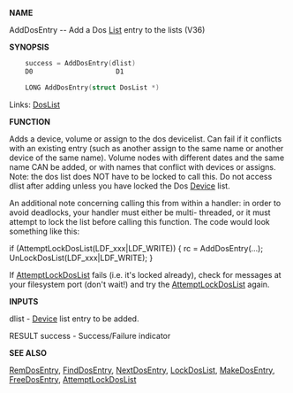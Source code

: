 
**NAME**

AddDosEntry -- Add a Dos [List](_007D.md) entry to the lists (V36)

**SYNOPSIS**

```c
    success = AddDosEntry(dlist)
    D0                     D1

    LONG AddDosEntry(struct DosList *)

```
Links: [DosList](_0078.md) 

**FUNCTION**

Adds a device, volume or assign to the dos devicelist.  Can fail if it
conflicts with an existing entry (such as another assign to the same
name or another device of the same name).  Volume nodes with different
dates and the same name CAN be added, or with names that conflict with
devices or assigns.  Note: the dos list does NOT have to be locked to
call this.  Do not access dlist after adding unless you have locked the
Dos [Device](_0087.md) list.

An additional note concerning calling this from within a handler:
in order to avoid deadlocks, your handler must either be multi-
threaded, or it must attempt to lock the list before calling this
function.  The code would look something like this:

if (AttemptLockDosList(LDF_xxx|LDF_WRITE))
{
rc = AddDosEntry(...);
UnLockDosList(LDF_xxx|LDF_WRITE);
}

If [AttemptLockDosList](AttemptLockDosList.md) fails (i.e. it's locked already), check for
messages at your filesystem port (don't wait!) and try the
[AttemptLockDosList](AttemptLockDosList.md) again.

**INPUTS**

dlist   - [Device](_0087.md) list entry to be added.

RESULT
success - Success/Failure indicator

**SEE ALSO**

[RemDosEntry](RemDosEntry.md), [FindDosEntry](FindDosEntry.md), [NextDosEntry](NextDosEntry.md), [LockDosList](LockDosList.md),
[MakeDosEntry](MakeDosEntry.md), [FreeDosEntry](FreeDosEntry.md), [AttemptLockDosList](AttemptLockDosList.md)
